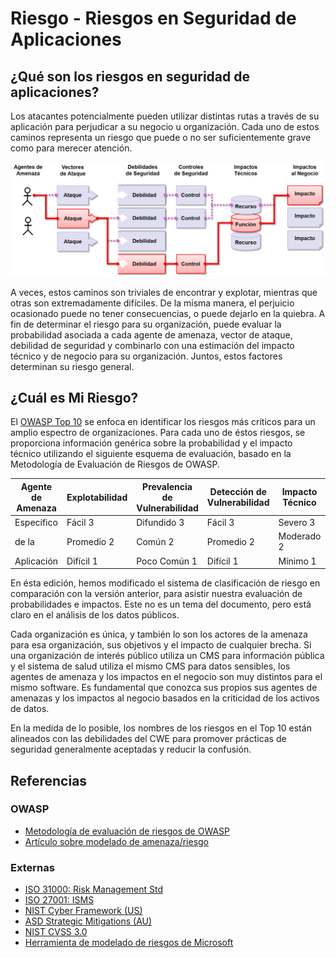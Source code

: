 # Riesgo - Riesgos en Seguridad de Aplicaciones

## ¿Qué son los riesgos en seguridad de aplicaciones?

Los atacantes potencialmente pueden utilizar distintas rutas a través de su aplicación para perjudicar a su negocio u organización. Cada uno de estos caminos representa un riesgo que puede o no ser suficientemente grave como para merecer atención. 

![App Security Risks](images/0x10-risk-1.png)

A veces, estos caminos son triviales de encontrar y explotar, mientras que otras son extremadamente difíciles. De la misma manera, el perjuicio ocasionado puede no tener consecuencias, o puede dejarlo en la quiebra. A fin de determinar el riesgo para su organización, puede evaluar la probabilidad asociada a cada agente de amenaza, vector de ataque, debilidad de seguridad y combinarlo con una estimación del impacto técnico y de negocio para su organización. Juntos, estos factores determinan su riesgo general.

## ¿Cuál es Mi Riesgo?

El [OWASP Top 10](https://owasp.org/www-project-top-ten/) se enfoca en identificar los riesgos más críticos para un amplio espectro de organizaciones. Para cada uno de éstos riesgos, se proporciona información genérica sobre la probabilidad y el impacto técnico utilizando el siguiente esquema de evaluación, basado en la Metodología de Evaluación de Riesgos de OWASP.

| Agente de Amenaza | Explotabilidad | Prevalencia de Vulnerabilidad | Detección de Vulnerabilidad | Impacto Técnico | Impacto de Negocio |
| -- | -- | -- | -- | -- | -- |
| Específico | Fácil 3    | Difundido 3  | Fácil 3    | Severo   3 | Específico |
| de la 	 | Promedio 2 | Común 2      | Promedio 2 | Moderado 2 | del        |
| Aplicación | Difícil 1  | Poco Común 1 | Difícil 1  | Mínimo   1 | Negocio    |

En ésta edición, hemos modificado el sistema de clasificación de riesgo en comparación con la versión anterior, para asistir nuestra evaluación de probabilidades e impactos. Este no es un tema del documento, pero está claro en el análisis de los datos públicos.

Cada organización es única, y también lo son los actores de la amenaza para esa organización, sus objetivos y el impacto de cualquier brecha. Si una organización de interés público utiliza un CMS para información pública y el sistema de salud utiliza el mismo CMS para datos sensibles, los agentes de amenaza y los impactos en el negocio son muy distintos para el mismo software. Es fundamental que conozca sus propios sus agentes de amenazas y los impactos al negocio basados en la criticidad de los activos de datos.

En la medida de lo posible, los nombres de los riesgos en el Top 10 están alineados con las debilidades del CWE para promover prácticas de seguridad generalmente aceptadas y reducir la confusión.

## Referencias

### OWASP

* [Metodología de evaluación de riesgos de OWASP](https://owasp.org/www-community/OWASP_Risk_Rating_Methodology)
* [Artículo sobre modelado de amenaza/riesgo](https://owasp.org/www-community/Threat_Modeling)

### Externas

* [ISO 31000: Risk Management Std](https://www.iso.org/iso-31000-risk-management.html)
* [ISO 27001: ISMS](https://www.iso.org/isoiec-27001-information-security.html)
* [NIST Cyber Framework (US)](https://www.nist.gov/cyberframework)
* [ASD Strategic Mitigations (AU)](https://www.cyber.gov.au/acsc/view-all-content/publications/strategies-mitigate-cyber-security-incidents)
* [NIST CVSS 3.0](https://nvd.nist.gov/vuln-metrics/cvss/v3-calculator)
* [Herramienta de modelado de riesgos de Microsoft](https://www.microsoft.com/en-us/download/details.aspx?id=49168)
